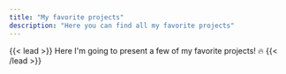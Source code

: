 ```yaml
---
title: "My favorite projects"
description: "Here you can find all my favorite projects"
---
```


{{< lead >}}
Here I'm going to present a few of my favorite projects! :fire:
{{< /lead >}}

